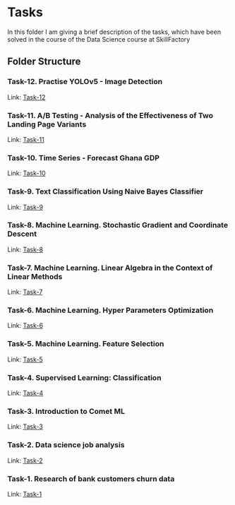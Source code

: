 # Tasks
In this folder I am giving a brief description of the tasks, which have been solved in the course of the Data Science course at SkillFactory

## Folder Structure

### Task-12. Practise YOLOv5 - Image Detection
Link: [Task-12](https://github.com/helios12/DataScienceProjects/blob/main/tasks/task-12)

### Task-11. A/B Testing - Analysis of the Effectiveness of Two Landing Page Variants
Link: [Task-11](https://github.com/helios12/DataScienceProjects/blob/main/tasks/task-11)

### Task-10. Time Series - Forecast Ghana GDP
Link: [Task-10](https://github.com/helios12/DataScienceProjects/blob/main/tasks/task-10)

### Task-9. Text Classification Using Naive Bayes Classifier
Link: [Task-9](https://github.com/helios12/DataScienceProjects/blob/main/tasks/task-9)

### Task-8. Machine Learning. Stochastic Gradient and Coordinate Descent
Link: [Task-8](https://github.com/helios12/DataScienceProjects/blob/main/tasks/task-8)

### Task-7. Machine Learning. Linear Algebra in the Context of Linear Methods
Link: [Task-7](https://github.com/helios12/DataScienceProjects/blob/main/tasks/task-7)

### Task-6. Machine Learning. Hyper Parameters Optimization
Link: [Task-6](https://github.com/helios12/DataScienceProjects/blob/main/tasks/task-6)

### Task-5. Machine Learning. Feature Selection
Link: [Task-5](https://github.com/helios12/DataScienceProjects/blob/main/tasks/task-5)

### Task-4. Supervised Learning: Classification
Link: [Task-4](https://github.com/helios12/DataScienceProjects/blob/main/tasks/task-4)

### Task-3. Introduction to Comet ML
Link: [Task-3](https://github.com/helios12/DataScienceProjects/blob/main/tasks/task-3)

### Task-2. Data science job analysis
Link: [Task-2](https://github.com/helios12/DataScienceProjects/blob/main/tasks/task-2)

### Task-1. Research of bank customers churn data
Link: [Task-1](https://github.com/helios12/DataScienceProjects/blob/main/tasks/task-1)
